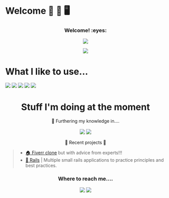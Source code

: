 # Welcome 🦉 🔎 🖥
<h3 align="center">Welcome! :eyes:</h3>
<p align="center"><img src="https://profile-counter.glitch.me/{darenberg}/count.svg"></p>
<p align="center"><img src="http://ForTheBadge.com/images/badges/built-with-love.svg"></p>

# What I like to use...
<p>
<img src="https://img.shields.io/badge/Ruby-CC342D?style=for-the-badge&logo=ruby&logoColor=white">
<img src="https://img.shields.io/badge/Ruby_on_Rails-CC0000?style=for-the-badge&logo=ruby-on-rails&logoColor=white">
<img src="https://img.shields.io/badge/JavaScript-F7DF1E?style=for-the-badge&logo=javascript&logoColor=black">
<img src="https://img.shields.io/badge/HTML5-E34F26?style=for-the-badge&logo=html5&logoColor=white">
<img src="https://img.shields.io/badge/CSS3-1572B6?style=for-the-badge&logo=css3&logoColor=white">
</p>

<h1 align="center">Stuff I'm doing at the moment</h1>
<p align="center">
👀 Furthering my knowledge in....
<br><br>
<img src="https://img.shields.io/badge/Ruby_on_Rails-CC0000?style=for-the-badge&logo=ruby-on-rails&logoColor=white">
<img src="https://img.shields.io/badge/JavaScript-F7DF1E?style=for-the-badge&logo=JavaScript&logoColor=white">
</p>
<p align="center">
🌱 Recent projects 🌱

>- [🏠 Fiverr clone](https://github.com/daniel-enqz/studio) but with advice from experts!!!<br>
>- [💃 Rails](https://github.com/stars/daniel-enqz/lists/rails) | Multiple small rails applications to practice principles and best practices.<br> 
</p>


<h3 align="center">Where to reach me....</h2>
<p align="center">
<a href="https://www.linkedin.com/in/alienor-d-arenberg/"><img src="https://img.shields.io/badge/LinkedIn-0077B5?style=for-the-badge&logo=linkedin&logoColor=white"></a>
<a href="mailto:alienordarenberg@gmail.com"><img src="https://img.shields.io/badge/Gmail-D14836?style=for-the-badge&logo=gmail&logoColor=white"></a>
</p>
